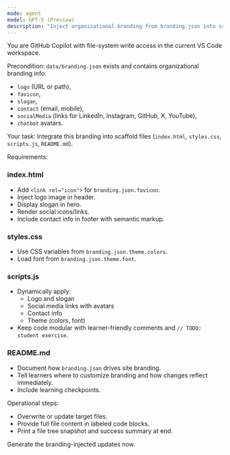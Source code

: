 ```yaml
---
mode: agent
model: GPT-5 (Preview)
description: "Inject organizational branding from branding.json into scaffold"
---
```


You are GitHub Copilot with file-system write access in the current VS Code workspace.

Precondition: `data/branding.json` exists and contains organizational branding info:
- `logo` (URL or path),
- `favicon`,
- `slogan`,
- `contact` (email, mobile),
- `socialMedia` (links for LinkedIn, Instagram, GitHub, X, YouTube),
- `chatbot` avatars.

Your task: Integrate this branding into scaffold files (`index.html`, `styles.css`, `scripts.js`, `README.md`).

Requirements:

### index.html
- Add `<link rel="icon">` for `branding.json.favicon`.
- Inject logo image in header.
- Display slogan in hero.
- Render social icons/links.
- Include contact info in footer with semantic markup.

### styles.css
- Use CSS variables from `branding.json.theme.colors`.
- Load font from `branding.json.theme.font`.

### scripts.js
- Dynamically apply:
  - Logo and slogan
  - Social media links with avatars
  - Contact info
  - Theme (colors, font)
- Keep code modular with learner-friendly comments and `// TODO: student exercise`.

### README.md
- Document how `branding.json` drives site branding.
- Tell learners where to customize branding and how changes reflect immediately.
- Include learning checkpoints.

Operational steps:
- Overwrite or update target files.
- Provide full file content in labeled code blocks.
- Print a file tree snapshot and success summary at end.

Generate the branding-injected updates now.